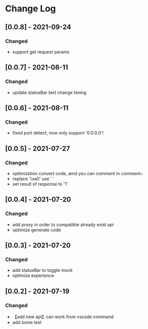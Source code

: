 # Change Log

## [0.0.8] - 2021-09-24

### Changed

-   support get request params

## [0.0.7] - 2021-08-11

### Changed

-   update statusBar text change timing

## [0.0.6] - 2021-08-11

### Changed

-   fixed port detect, now only support '0.0.0.0'!

## [0.0.5] - 2021-07-27

### Changed

-   optimization convert code, amd you can comment in comment~
-   replace '\xa0' use ' '
-   set result of response to '1'

## [0.0.4] - 2021-07-20

### Changed

-   add proxy in order to compatible already exist api
-   optimize generate code

## [0.0.3] - 2021-07-20

### Changed

-   add statusBar to toggle mock
-   optimize experience

## [0.0.2] - 2021-07-19

### Changed

-   【add new api】can work from vscode command
-   add some test
